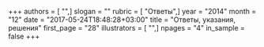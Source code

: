 +++
authors = [ "",]
slogan = ""
rubric = [ "Ответы",]
year = "2014"
month = "12"
date = "2017-05-24T18:48:28+03:00"
title = "Ответы, указания, решения"
first_page = "28"
illustrators = [ "",]
npages = "4"
in_sample = false
+++
